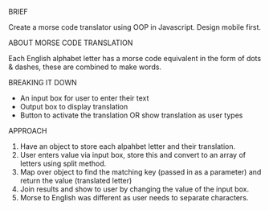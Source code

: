 BRIEF

Create a morse code translator using OOP in Javascript. Design mobile first.

ABOUT MORSE CODE TRANSLATION

Each English alphabet letter has a morse code equivalent in the form of dots & dashes, these are combined to make words.

BREAKING IT DOWN

- An input box for user to enter their text
- Output box to display translation
- Button to activate the translation OR show translation as user types

APPROACH

1. Have an object to store each alpahbet letter and their translation.
2. User enters value via input box, store this and convert to an array of letters using split method.
3. Map over object to find the matching key (passed in as a parameter) and return the value (translated letter)
4. Join results and show to user by changing the value of the input box.
5. Morse to English was different as user needs to separate characters.
